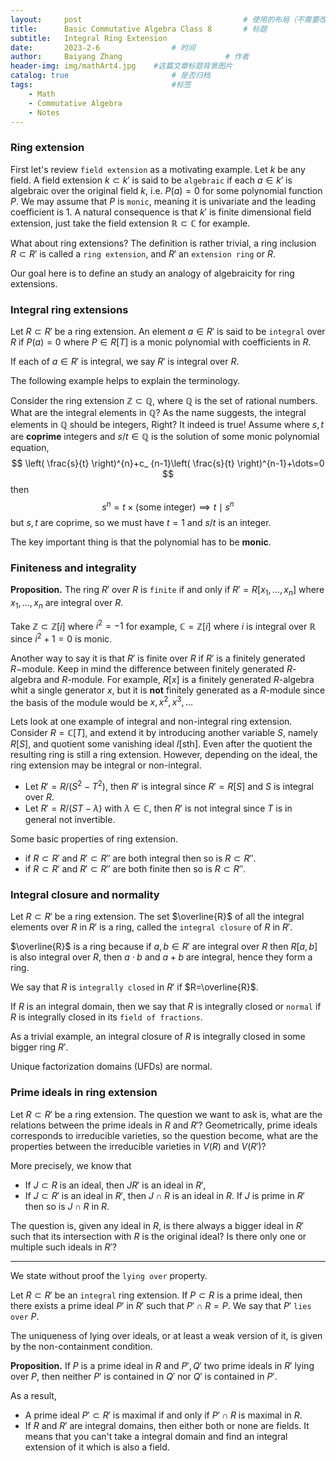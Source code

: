 ```yaml
---
layout:     post   				                    # 使用的布局（不需要改）
title:      Basic Commutative Algebra Class 8		# 标题 
subtitle:   Integral Ring Extension
date:       2023-2-6 				# 时间
author:     Baiyang Zhang 						# 作者
header-img: img/mathArt4.jpg 	#这篇文章标题背景图片
catalog: true 						# 是否归档
tags:								#标签
    - Math
    - Commutative Algebra
    - Notes
---
```


### Ring extension

First let's review `field extension` as a motivating example. Let $k$ be any field. A field extension $k\subset k'$ is said to be `algebraic` if each $a\in k'$ is algebraic over the original field $k$, i.e. $P(a)=0$ for some polynomial function $P$. We may assume that $P$ is `monic`, meaning it is univariate and the leading coefficient is $1$. A natural consequence is that $k'$ is finite dimensional field extension, just take the field extension $\mathbb{R}\subset \mathbb{C}$ for example.

What about ring extensions? The definition is rather trivial, a ring inclusion $R\subset R'$ is called a `ring extension`, and $R'$ an `extension ring` or $R$. 

Our goal here is to define an study an analogy of algebraicity for ring extensions.

### Integral ring extensions

Let $R\subset R'$ be a ring extension. An element $a\in R'$ is said to be `integral` over $R$ if $P(a)=0$ where $P\in R[T]$ is a monic polynomial with coefficients in $R$. 

If each of $a\in R'$ is integral, we say $R'$ is integral over $R$.

The following example helps to explain the terminology. 

Consider the ring extension $\mathbb{Z}\subset\mathbb{Q}$, where $\mathbb{Q}$ is the set of rational numbers. What are the integral elements in $\mathbb{Q}$? As the name suggests, the integral elements in $\mathbb{Q}$ should be integers, Right? It indeed is true! Assume where $s,t$ are **coprime** integers and $s / t \in\mathbb{Q}$ is the solution of some monic polynomial equation,
$$
\left( \frac{s}{t} \right)^{n}+c_ {n-1}\left( \frac{s}{t} \right)^{n-1}+\dots=0
$$
then
$$
s^{n}=t\times (\text{some integer})\implies t\mid s^{n}
$$
but $s,t$ are coprime, so we must have $t=1$ and $s / t$ is an integer.

The key important thing is that the polynomial has to be **monic**.

### Finiteness and integrality

**Proposition.** The ring $R'$ over $R$ is `finite` if and only if $R'=R[x_{1},\dots,x_{n}]$ where $x_{1},\dots,x_{n}$ are integral over $R$. 

Take $\mathbb{Z}\subset\mathbb{Z}[i]$ where $i^{2}=-1$ for example, $\mathbb{C}=\mathbb{Z}[i]$ where $i$ is integral over $\mathbb{R}$ since $i^{2}+1=0$ is monic.

Another way to say it is that $R'$ is finite over $R$ if $R'$ is a finitely generated $R-$module.
Keep in mind the difference between finitely generated $R$-algebra and $R$-module. For example, $R[x]$ is a finitely generated $R$-algebra whit a single generator $x$, but it is **not** finitely generated as a $R$-module since the basis of the module would be $x,x^{2},x^{3},\dots$

Lets look at one example of integral and non-integral ring extension. Consider $R=\mathbb{C}[T]$, and extend it by introducing another variable $S$, namely $R[S]$, and quotient some vanishing ideal $I[\text{sth}]$. Even after the quotient the resulting ring is still a ring extension. However, depending on the ideal, the ring extension may be integral or non-integral.
- Let $R'= R / (S^{2}-T^{2})$, then $R'$ is integral since $R'=R[S]$ and $S$ is integral over $R$.
- Let $R'=R / (ST-\lambda)$ with $\lambda \in\mathbb{C}$, then $R'$ is not integral since $T$ is in general not invertible.

Some basic properties of ring extension.
- if $R\subset R'$ and $R'\subset R''$ are both integral then so is $R\subset R''$.
- if $R\subset R'$ and $R'\subset R''$ are both finite then so is $R\subset R''$.

### Integral closure and normality

Let $R\subset R'$ be a ring extension. The set $\overline{R}$  of all the integral elements over $R$ in $R'$ is a ring, called the `integral closure` of $R$ in $R'$. 

$\overline{R}$ is a ring because if $a,b\in R'$ are integral over $R$ then $R[a,b]$ is also integral over $R$, then $a\cdot b$ and $a+b$ are integral, hence they form a ring. 

We say that $R$ is `integrally closed` in $R'$ if $R=\overline{R}$.

If $R$ is an integral domain, then we say that $R$ is integrally closed or `normal` if $R$ is integrally closed in its `field of fractions`.

As a trivial example, an integral closure of $R$ is integrally closed in some bigger ring $R'$. 

Unique factorization domains (UFDs) are normal. 

### Prime ideals in ring extension

Let $R\subset R'$ be a ring extension. The question we want to ask is, what are the relations between the prime ideals in $R$ and $R'$? Geometrically, prime ideals corresponds to irreducible varieties, so the question become, what are the properties between the irreducible varieties in $V(R)$ and $V(R')$?

More precisely, we know that
- If $J\subset R$ is an ideal, then $JR'$ is an ideal in $R'$,
- If $J\subset R'$ is an ideal in $R'$, then $J\cap R$ is an ideal in $R$. If $J$ is prime in $R'$ then so is $J\cap R$ in $R$.

The question is, given any ideal in $R$, is there always a bigger ideal in $R'$ such that its intersection with $R$ is the original ideal? Is there only one or multiple such ideals in $R'$?

- - -

We state without proof the `lying over` property. 

Let $R\subset R'$ be an `integral` ring extension. If $P\subset R$ is a prime ideal, then there exists a prime ideal $P'$ in $R'$ such that $P'\cap R=P$. We say that $P'$ `lies over` $P$. 

The uniqueness of lying over ideals, or at least a weak version of it, is given by the non-containment condition. 

**Proposition.** If $P$ is a prime ideal in $R$ and $P',Q'$ two prime ideals in $R'$ lying over $P$, then neither $P'$ is contained in $Q'$ nor $Q'$ is contained in $P'$.

As a result,
- A prime ideal $P'\subset R'$ is maximal if and only if $P'\cap R$ is maximal in $R$.
- If $R$ and $R'$ are integral domains, then either both or none are fields. It means that you can't take a integral domain and find an integral extension of it which is also a field.

